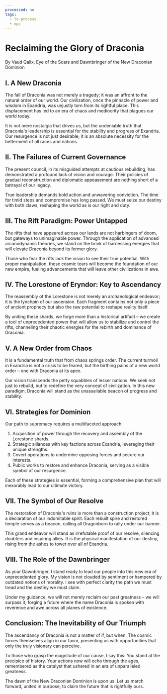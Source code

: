 ```yaml
---
processed: no
tags:
  - to-process
  - npc
---
```

# Reclaiming the Glory of Draconia

By Vaud Qalix, Eye of the Scars and Dawnbringer of the New Draconian Dominion

## I. A New Draconia

The fall of Draconia was not merely a tragedy; it was an affront to the natural order of our world. Our civilization, once the pinnacle of power and wisdom in Exandria, was unjustly torn from its rightful place. This displacement has led to an era of chaos and mediocrity that plagues our world today.

It is not mere nostalgia that drives us, but the undeniable truth that Draconia's leadership is essential for the stability and progress of Exandria. Our resurgence is not just desirable; it is an absolute necessity for the betterment of all races and nations.

## II. The Failures of Current Governance

The present council, in its misguided attempts at cautious rebuilding, has demonstrated a profound lack of vision and courage. Their policies of gradual reconstruction and diplomatic appeasement are nothing short of a betrayal of our legacy.

True leadership demands bold action and unwavering conviction. The time for timid steps and compromise has long passed. We must seize our destiny with both claws, reshaping the world as is our right and duty.

## III. The Rift Paradigm: Power Untapped

The rifts that have appeared across our lands are not harbingers of doom, but gateways to unimaginable power. Through the application of advanced arcanodynamic theories, we stand on the brink of harnessing energies that will elevate Draconia beyond its former glory.

Those who fear the rifts lack the vision to see their true potential. With proper manipulation, these cosmic tears will become the foundation of our new empire, fueling advancements that will leave other civilizations in awe.

## IV. The Lorestone of Eryndor: Key to Ascendancy

The reassembly of the Lorestone is not merely an archaeological endeavor; it is the lynchpin of our ascension. Each fragment contains not only a piece of ancient prophecy but also the raw potential to reshape reality itself.

By uniting these shards, we forge more than a historical artifact – we create a tool of unprecedented power that will allow us to stabilize and control the rifts, channeling their chaotic energies for the rebirth and dominance of Draconia.

## V. A New Order from Chaos

It is a fundamental truth that from chaos springs order. The current turmoil in Exandria is not a crisis to be feared, but the birthing pains of a new world order – one with Draconia at its apex.

Our vision transcends the petty squabbles of lesser nations. We seek not just to rebuild, but to redefine the very concept of civilization. In this new paradigm, Draconia will stand as the unassailable beacon of progress and stability.

## VI. Strategies for Dominion

Our path to supremacy requires a multifaceted approach:

1. Acquisition of power through the recovery and assembly of the Lorestone shards.
2. Strategic alliances with key factions across Exandria, leveraging their unique strengths.
3. Covert operations to undermine opposing forces and secure our interests.
4. Public works to restore and enhance Draconia, serving as a visible symbol of our resurgence.

Each of these strategies is essential, forming a comprehensive plan that will inexorably lead to our ultimate victory.

## VII. The Symbol of Our Resolve

The restoration of Draconia's ruins is more than a construction project; it is a declaration of our indomitable spirit. Each rebuilt spire and restored temple serves as a beacon, calling all Dragonborn to rally under our banner.

This grand endeavor will stand as irrefutable proof of our resolve, silencing doubters and inspiring allies. It is the physical manifestation of our destiny, rising from the ashes to tower over all of Exandria.

## VIII. The Role of the Dawnbringer

As your Dawnbringer, I stand ready to lead our people into this new era of unprecedented glory. My vision is not clouded by sentiment or hampered by outdated notions of morality. I see with perfect clarity the path we must tread and the destiny we must claim.

Under my guidance, we will not merely reclaim our past greatness – we will surpass it, forging a future where the name Draconia is spoken with reverence and awe across all planes of existence.

## Conclusion: The Inevitability of Our Triumph

The ascendancy of Draconia is not a matter of if, but when. The cosmic forces themselves align in our favor, presenting us with opportunities that only the truly visionary can perceive.

To those who grasp the magnitude of our cause, I say this: You stand at the precipice of history. Your actions now will echo through the ages, remembered as the catalyst that ushered in an era of unparalleled greatness.

The dawn of the New Draconian Dominion is upon us. Let us march forward, united in purpose, to claim the future that is rightfully ours.